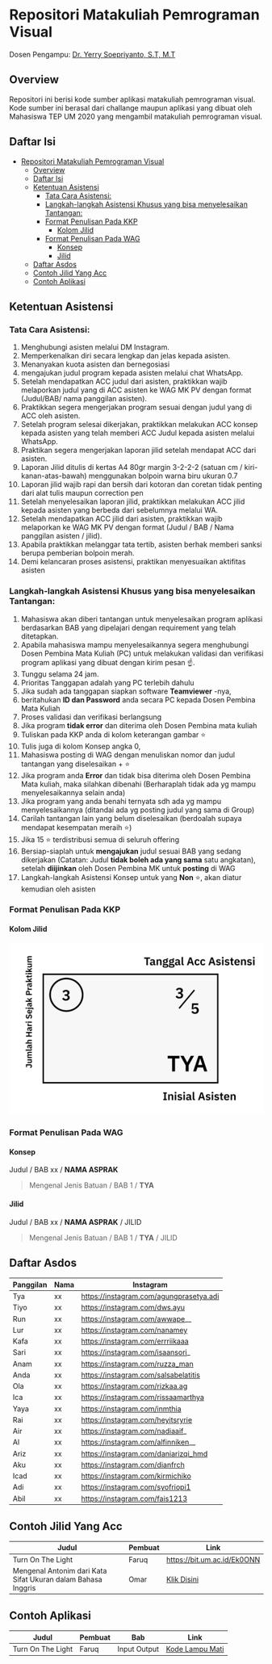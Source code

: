 # Repositori Matakuliah Pemrograman Visual
Dosen Pengampu: [Dr. Yerry Soepriyanto, S.T, M.T](https://scholar.google.com/citations?user=JruNllQAAAAJ&hl=en)

## Overview
Repositori ini berisi kode sumber aplikasi matakuliah pemrograman visual. Kode sumber ini berasal dari challange maupun aplikasi yang dibuat oleh Mahasiswa TEP UM 2020 yang mengambil matakuliah pemrograman visual.

## Daftar Isi
- [Repositori Matakuliah Pemrograman Visual](#repositori-matakuliah-pemrograman-visual)
  - [Overview](#overview)
  - [Daftar Isi](#daftar-isi)
  - [Ketentuan Asistensi](#ketentuan-asistensi)
    - [Tata Cara Asistensi:](#tata-cara-asistensi)
    - [Langkah-langkah Asistensi Khusus yang bisa menyelesaikan Tantangan:](#langkah-langkah-asistensi-khusus-yang-bisa-menyelesaikan-tantangan)
    - [Format Penulisan Pada KKP](#format-penulisan-pada-kkp)
      - [Kolom Jilid](#kolom-jilid)
    - [Format Penulisan Pada WAG](#format-penulisan-pada-wag)
      - [Konsep](#konsep)
      - [Jilid](#jilid)
  - [Daftar Asdos](#daftar-asdos)
  - [Contoh Jilid Yang Acc](#contoh-jilid-yang-acc)
  - [Contoh Aplikasi](#contoh-aplikasi)

## Ketentuan Asistensi

### Tata Cara Asistensi:

1. Menghubungi asisten melalui DM Instagram.
2. Memperkenalkan diri secara lengkap dan jelas kepada asisten.
3. Menanyakan kuota asisten dan bernegosiasi
4. mengajukan judul program kepada asisten melalui chat WhatsApp.
5. Setelah mendapatkan ACC judul dari asisten, praktikkan wajib melaporkan judul yang di ACC asisten ke WAG MK PV dengan format (Judul/BAB/ nama panggilan asisten).
6. Praktikkan segera mengerjakan program sesuai dengan judul yang di ACC oleh asisten.
7. Setelah program selesai dikerjakan, praktikkan melakukan ACC konsep kepada asisten yang telah memberi ACC Judul kepada asisten melalui WhatsApp.
8. Praktikan segera mengerjakan laporan jilid setelah mendapat ACC dari asisten.
9. Laporan Jilid ditulis di kertas A4 80gr margin 3-2-2-2 (satuan cm / kiri-kanan-atas-bawah) menggunakan bolpoin warna biru ukuran 0.7
10. Laporan jilid wajib rapi dan bersih dari kotoran dan coretan tidak penting dari alat tulis maupun correction pen
11. Setelah menyelesaikan laporan jilid, praktikkan melakukan ACC jilid kepada asisten yang berbeda dari sebelumnya melalui WA.
12. Setelah mendapatkan ACC jilid dari asisten, praktikkan wajib melaporkan ke WAG MK PV dengan format (Judul / BAB / Nama panggilan asisten / jilid).
13. Apabila praktikkan melanggar tata tertib, asisten berhak memberi sanksi berupa pemberian bolpoin merah.
14. Demi kelancaran proses asistensi, praktikan menyesuaikan aktifitas asisten

### Langkah-langkah Asistensi Khusus yang bisa menyelesaikan Tantangan:

1. Mahasiswa akan diberi tantangan untuk menyelesaikan program aplikasi berdasarkan BAB yang dipelajari dengan requirement yang telah ditetapkan. 
2. Apabila mahasiswa mampu menyelesaikannya segera menghubungi Dosen Pembina Mata Kuliah (PC) untuk melakukan validasi dan verifikasi program aplikasi yang dibuat dengan kirim pesan ☝️. 
3. Tunggu selama 24 jam. 
4. Prioritas Tanggapan adalah yang PC terlebih dahulu
5. Jika sudah ada tanggapan siapkan software **Teamviewer** -nya, 
6. beritahukan **ID dan Password** anda secara PC kepada Dosen Pembina Mata Kuliah
7. Proses validasi dan verifikasi berlangsung
8. Jika program **tidak error** dan diterima oleh Dosen Pembina mata kuliah
9. Tuliskan pada KKP anda di kolom keterangan gambar ⭐
10. Tulis juga di kolom Konsep angka 0, 
11. Mahasiswa posting  di WAG dengan menuliskan nomor dan judul tantangan yang diselesaikan + ⭐
12. Jika program anda **Error** dan tidak bisa diterima oleh Dosen Pembina Mata kuliah, maka silahkan dibenahi (Berharaplah tidak ada yg mampu menyelesaikannya selain anda)
13. Jika program yang anda benahi ternyata sdh ada yg mampu menyelesaikannya (ditandai ada yg posting judul yang sama di Group)
14.	Carilah tantangan lain yang belum diselesaikan (berdoalah supaya mendapat kesempatan meraih ⭐)
15.	Jika 15 ⭐ terdistribusi semua di seluruh offering
16.	Bersiap-siaplah untuk **mengajukan** judul sesuai BAB yang sedang dikerjakan (Catatan: Judul **tidak boleh ada yang sama** satu angkatan), setelah **diijinkan** oleh Dosen Pembina MK untuk **posting** di WAG
17. Langkah-langkah Asistensi Konsep untuk yang **Non** ⭐, akan diatur kemudian oleh asisten

### Format Penulisan Pada KKP

#### Kolom Jilid

![Penulisan Jilid](/docs/penulisan-kkp-jilid.jpg)

### Format Penulisan Pada WAG

#### Konsep

Judul / BAB xx / **NAMA ASPRAK**

> Mengenal Jenis Batuan / BAB 1 / **TYA**

#### Jilid

Judul / BAB xx / **NAMA ASPRAK** / JILID

> Mengenal Jenis Batuan / BAB 1 / **TYA** / JILID

## Daftar Asdos

| Panggilan | Nama | Instagram                               |
| --------- | ---- | --------------------------------------- |
| Tya       | xx   | https://instagram.com/agungprasetya.adi |
| Tiyo      | xx   | https://instagram.com/dws.ayu           |
| Run       | xx   | https://instagram.com/awwape__          |
| Lur       | xx   | https://instagram.com/nanamey           |
| Kafa      | xx   | https://instagram.com/errriikaaa        |
| Sari      | xx   | https://instagram.com/isaansori_        |
| Anam      | xx   | https://instagram.com/ruzza_man         |
| Anda      | xx   | https://instagram.com/salsabelatitis    |
| Ola       | xx   | https://instagram.com/rizkaa.ag         |
| Ica       | xx   | https://instagram.com/rissaamarthya     |
| Yaya      | xx   | https://instagram.com/inmthia           |
| Rai       | xx   | https://instagram.com/heyitsryrie       |
| Air       | xx   | https://instagram.com/nadiaaif_         |
| Al        | xx   | https://instagram.com/alfinniken__      |
| Ariz      | xx   | https://instagram.com/daniarizqi_hmd    |
| Aku       | xx   | https://instagram.com/dianfrch          |
| Icad      | xx   | https://instagram.com/kirmichiko        |
| Adi       | xx   | https://instagram.com/syofriopi1        |
| Abil      | xx   | https://instagram.com/fais1213          |

## Contoh Jilid Yang Acc

| Judul             | Pembuat | Link                        |
| ----------------- | ------- | --------------------------- |
| Turn On The Light | Faruq   | https://bit.um.ac.id/Ek0ONN |
| Mengenal Antonim dari Kata Sifat Ukuran dalam Bahasa Inggris | Omar | [Klik Disini](https://drive.google.com/file/d/1PDUEKtvNy2e8a4cwUpBrYNby2CwwKBft/view?usp=drivesdk)

## Contoh Aplikasi

| Judul             | Pembuat | Bab          | Link                                                                                                                     |
| ----------------- | ------- | ------------ | ------------------------------------------------------------------------------------------------------------------------ |
| Turn On The Light | Faruq   | Input Output | [Kode Lampu Mati](https://github.com/teknologi-pendidikan/matkul-pemrograman-visual/tree/main/BAB-1/Challange_LampuMati) |
